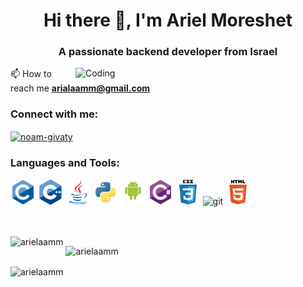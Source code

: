 <h1 align="center">Hi there 👋, I'm Ariel Moreshet </h1>

<h3 align="center">A passionate backend developer from Israel</h3>
<img align="right" alt="Coding" width="400" src="https://user-images.githubusercontent.com/92254044/236303725-10a1b4a7-64c0-4865-ba70-960008a465aa.gif">


📫 How to reach me **arialaamm@gmail.com**

<h3 align="left">Connect with me:</h3>
<p align="left">
    <a href="https://www.linkedin.com/in/ariel-moreshet-75a44923a/" target="blank">
        <img align="center" src="https://raw.githubusercontent.com/rahuldkjain/github-profile-readme-generator/master/src/images/icons/Social/linked-in-alt.svg" alt="noam-givaty" height="30" width="40" />
    </a>
</p>
<h3 align="left">Languages and Tools:</h3>
<p align="left">
    <a  target="_blank" rel="noreferrer"> <img src="https://raw.githubusercontent.com/devicons/devicon/master/icons/c/c-original.svg" alt="c" width="40" height="40" /> </a>
    <a  target="_blank" rel="noreferrer"> <img src="https://raw.githubusercontent.com/devicons/devicon/master/icons/cplusplus/cplusplus-original.svg" alt="cplusplus" width="40" height="40" /> </a>
    <a  target="_blank" rel="noreferrer"> <img src="https://raw.githubusercontent.com/devicons/devicon/master/icons/java/java-original.svg" alt="java" width="40" height="40" /> </a>
    <a  target="_blank" rel="noreferrer"> <img src="https://raw.githubusercontent.com/devicons/devicon/master/icons/python/python-original.svg" alt="python" width="40" height="40" /> </a>
    <a  target="_blank" rel="noreferrer"> <img src="https://raw.githubusercontent.com/devicons/devicon/master/icons/android/android-original-wordmark.svg" alt="android" width="40" height="40" /> </a>
    <a  target="_blank" rel="noreferrer"> <img src="https://raw.githubusercontent.com/devicons/devicon/master/icons/csharp/csharp-original.svg" alt="csharp" width="40" height="40" /> </a>
    <a target="_blank" rel="noreferrer"> <img src="https://raw.githubusercontent.com/devicons/devicon/master/icons/css3/css3-original-wordmark.svg" alt="css3" width="40" height="40" /> </a>
    <a target="_blank" rel="noreferrer"> <img src="https://www.vectorlogo.zone/logos/git-scm/git-scm-icon.svg" alt="git" width="40" height="40" /> </a>
    <a target="_blank" rel="noreferrer"> <img src="https://raw.githubusercontent.com/devicons/devicon/master/icons/html5/html5-original-wordmark.svg" alt="html5" width="40" height="40" /> </a>
</p>

<p><br><br><img align="left" src="https://github-readme-stats.vercel.app/api/top-langs?username=arielaamm&show_icons=true&locale=en&layout=compact" alt="arielaamm" /></p>

<p>&nbsp;<img align="center" src="https://github-readme-stats.vercel.app/api?username=arielaamm&show_icons=true&locale=en" alt="arielaamm" /></p>

<p><img align="center" src="https://github-readme-streak-stats.herokuapp.com/?user=arielaamm&" alt="arielaamm" /></p>
